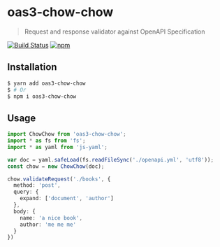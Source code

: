 # oas3-chow-chow

> Request and response validator against OpenAPI Specification

[![Build Status](https://travis-ci.org/supertong/oas3-chow-chow.svg?branch=master)](https://travis-ci.org/supertong/oas3-chow-chow)
[![npm](https://img.shields.io/npm/v/oas3-chow-chow.svg?style=flat)](https://www.npmjs.com/package/oas3-chow-chow)

## Installation
```bash
$ yarn add oas3-chow-chow
$ # Or
$ npm i oas3-chow-chow
```

## Usage
```typescript
import ChowChow from 'oas3-chow-chow';
import * as fs from 'fs';
import * as yaml from 'js-yaml';

var doc = yaml.safeLoad(fs.readFileSync('./openapi.yml', 'utf8'));
const chow = new ChowChow(doc);

chow.validateRequest('./books', {
  method: 'post',
  query: {
    expand: ['document', 'author']
  },
  body: {
    name: 'a nice book',
    author: 'me me me'
  }
})
```
